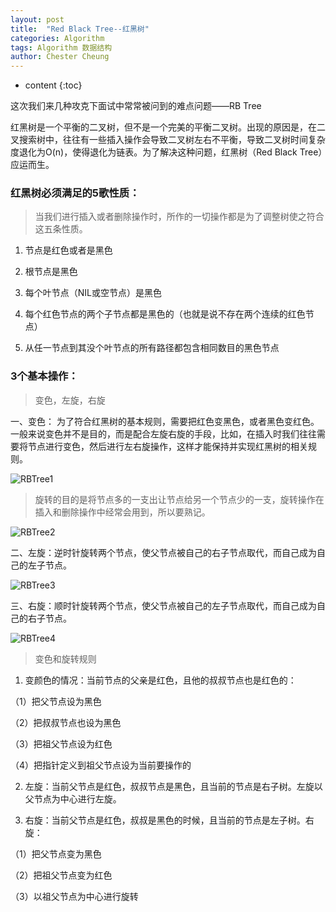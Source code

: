 ```yaml
---
layout: post
title:  "Red Black Tree--红黑树"
categories: Algorithm
tags: Algorithm 数据结构
author: Chester Cheung
---
```


* content
{:toc}


这次我们来几种攻克下面试中常常被问到的难点问题——RB Tree

红黑树是一个平衡的二叉树，但不是一个完美的平衡二叉树。出现的原因是，在二叉搜索树中，往往有一些插入操作会导致二叉树左右不平衡，导致二叉树时间复杂度退化为O(n)，使得退化为链表。为了解决这种问题，红黑树（Red Black Tree）应运而生。

### 红黑树必须满足的5歌性质：

> 当我们进行插入或者删除操作时，所作的一切操作都是为了调整树使之符合这五条性质。

1. 节点是红色或者是黑色

2. 根节点是黑色

3. 每个叶节点（NIL或空节点）是黑色

4. 每个红色节点的两个子节点都是黑色的（也就是说不存在两个连续的红色节点）

5. 从任一节点到其没个叶节点的所有路径都包含相同数目的黑色节点

### 3个基本操作：

> 变色，左旋，右旋

一、变色：
为了符合红黑树的基本规则，需要把红色变黑色，或者黑色变红色。一般来说变色并不是目的，而是配合左旋右旋的手段，比如，在插入时我们往往需要将节点进行变色，然后进行左右旋操作，这样才能保持并实现红黑树的相关规则。

![RBTree1](https://zhyChesterCheung.github.io/photos/RBTree1.jpg)

> 旋转的目的是将节点多的一支出让节点给另一个节点少的一支，旋转操作在插入和删除操作中经常会用到，所以要熟记。

![RBTree2](https://zhyChesterCheung.github.io/photos/RBTree2.jpg)

二、左旋：逆时针旋转两个节点，使父节点被自己的右子节点取代，而自己成为自己的左子节点。

![RBTree3](https://zhyChesterCheung.github.io/photos/RBTree3.gif)

三、右旋：顺时针旋转两个节点，使父节点被自己的左子节点取代，而自己成为自己的右子节点。

![RBTree4](https://zhyChesterCheung.github.io/photos/RBTree4.gif)

> 变色和旋转规则

1. 变颜色的情况：当前节点的父亲是红色，且他的叔叔节点也是红色的：

（1）把父节点设为黑色

（2）把叔叔节点也设为黑色

（3）把祖父节点设为红色

（4）把指针定义到祖父节点设为当前要操作的

2. 左旋：当前父节点是红色，叔叔节点是黑色，且当前的节点是右子树。左旋以父节点为中心进行左旋。

3. 右旋：当前父节点是红色，叔叔是黑色的时候，且当前的节点是左子树。右旋：

（1）把父节点变为黑色

（2）把祖父节点变为红色

（3）以祖父节点为中心进行旋转


